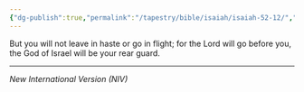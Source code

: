 ```yaml
---
{"dg-publish":true,"permalink":"/tapestry/bible/isaiah/isaiah-52-12/","title":"Isaiah 52:12","hide":true,"tags":["bible-verse","bible-verse"],"dgHomeLink":true,"dgShowLocalGraph":true,"dgEnableSearch":true}
---
```


But you will not leave in haste or go in flight; for the Lord will go before you, the God of Israel will be your rear guard.

---
*New International Version (NIV)*